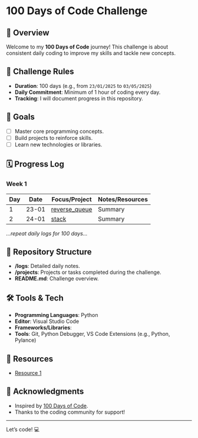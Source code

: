 # 100 Days of Code Challenge

## 🚀 Overview
Welcome to my **100 Days of Code** journey! This challenge is about consistent daily coding to improve my skills and tackle new concepts.

## 📅 Challenge Rules
- **Duration**: 100 days (e.g., from `23/01/2025` to `03/05/2025`)
- **Daily Commitment**: Minimum of 1 hour of coding every day.
- **Tracking**: I will document progress in this repository.

## 🎯 Goals
- [ ] Master core programming concepts.
- [ ] Build projects to reinforce skills.
- [ ] Learn new technologies or libraries.

## 🗓️ Progress Log

### Week 1
| Day | Date  | Focus/Project                    | Notes/Resources |
|-----|-------|----------------------------------|-----------------|
| 1   | 23-01 | [reverse_queue](https://github.com/yejty/100DayOfCodingChallenge/blob/main/reverse_queue.py)  | Summary         |
| 2   | 24-01 | [stack](https://github.com/yejty/100DayOfCodingChallenge/blob/main/stack.py)           | Summary         |

*...repeat daily logs for 100 days...*

## 📂 Repository Structure
- **/logs**: Detailed daily notes.
- **/projects**: Projects or tasks completed during the challenge.
- **README.md**: Challenge overview.

## 🛠️ Tools & Tech
- **Programming Languages**: Python  
- **Editor**: Visual Studio Code  
- **Frameworks/Libraries**:
- **Tools**: Git, Python Debugger, VS Code Extensions (e.g., Python, Pylance)

## 📜 Resources
- [Resource 1](#link)

## 🌟 Acknowledgments
- Inspired by [100 Days of Code](https://www.100daysofcode.com/).
- Thanks to the coding community for support!

---

Let’s code! 💻
